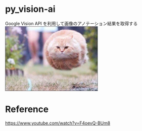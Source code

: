 # py_vision-ai
Google Vision API を利用して画像のアノテーション結果を取得する<br>
<img width="299" alt="image" src="https://github.com/hikaruminagawa/py_vision-ai/blob/main/image.jpg">


# Reference
https://www.youtube.com/watch?v=F4oevQ-BUm8
